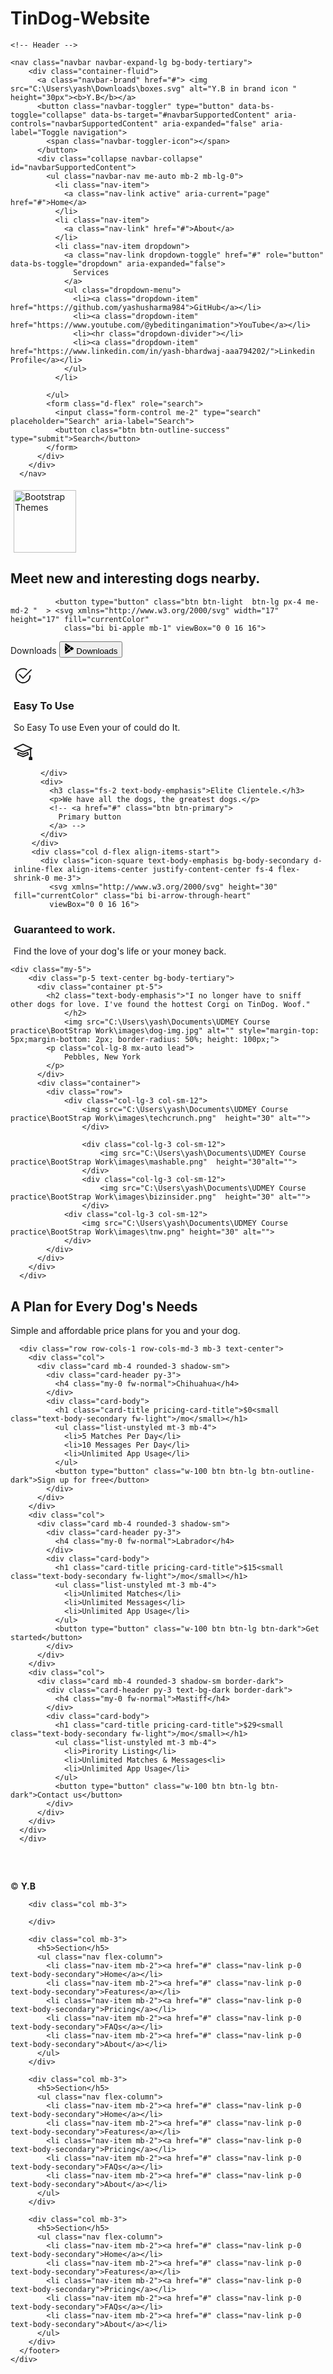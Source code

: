 # TinDog-Website
<!DOCTYPE html>
<html lang="en">

<head>
  <meta charset="UTF-8">
  <meta name="viewport" content="width=device-width, initial-scale=1.0">
  <title>TinDog Website</title>
  <!-- Bootstrap link -->
  <link href="https://cdn.jsdelivr.net/npm/bootstrap@5.3.2/dist/css/bootstrap.min.css" rel="stylesheet" integrity="sha384-T3c6CoIi6uLrA9TneNEoa7RxnatzjcDSCmG1MXxSR1GAsXEV/Dwwykc2MPK8M2HN" crossorigin="anonymous">
  <!-- BootStrap Js link -->
  <script src="https://cdn.jsdelivr.net/npm/bootstrap@5.3.2/dist/js/bootstrap.bundle.min.js" integrity="sha384-C6RzsynM9kWDrMNeT87bh95OGNyZPhcTNXj1NW7RuBCsyN/o0jlpcV8Qyq46cDfL" crossorigin="anonymous"></script>
  <link rel="stylesheet" href="project.css">
</head>

<body>


    <!-- Header -->

    <nav class="navbar navbar-expand-lg bg-body-tertiary">
        <div class="container-fluid">
          <a class="navbar-brand" href="#"> <img src="C:\Users\yash\Downloads\boxes.svg" alt="Y.B in brand icon " height="30px"><b>Y.B</b></a>
          <button class="navbar-toggler" type="button" data-bs-toggle="collapse" data-bs-target="#navbarSupportedContent" aria-controls="navbarSupportedContent" aria-expanded="false" aria-label="Toggle navigation">
            <span class="navbar-toggler-icon"></span>
          </button>
          <div class="collapse navbar-collapse" id="navbarSupportedContent">
            <ul class="navbar-nav me-auto mb-2 mb-lg-0">
              <li class="nav-item">
                <a class="nav-link active" aria-current="page" href="#">Home</a>
              </li>
              <li class="nav-item">
                <a class="nav-link" href="#">About</a>
              </li>
              <li class="nav-item dropdown">
                <a class="nav-link dropdown-toggle" href="#" role="button" data-bs-toggle="dropdown" aria-expanded="false">
                  Services
                </a>
                <ul class="dropdown-menu">
                  <li><a class="dropdown-item" href="https://github.com/yashusharma984">GitHub</a></li>
                  <li><a class="dropdown-item" href="https://www.youtube.com/@ybeditinganimation">YouTube</a></li>
                  <li><hr class="dropdown-divider"></li>
                  <li><a class="dropdown-item" href="https://www.linkedin.com/in/yash-bhardwaj-aaa794202/">Linkedin Profile</a></li>
                </ul>
              </li>
              
            </ul>
            <form class="d-flex" role="search">
              <input class="form-control me-2" type="search" placeholder="Search" aria-label="Search">
              <button class="btn btn-outline-success" type="submit">Search</button>
            </form>
          </div>
        </div>
      </nav>



  <!-- Title -->
  <section id="title" class="gradient-background">
    <div class="container col-xxl-8 px-4 pt-5">
        <div class="row flex-lg-row-reverse align-items-center g-5 pt-5">
          <div class="col-10 col-sm-8 col-lg-6">
            <img src="C:\Users\yash\Documents\UDMEY Course practice\BootStrap Work\images\iphone.png" class="d-block mx-lg-auto img-fluid" alt="Bootstrap Themes"  height="100px" loading="lazy" style="padding: 5px; padding-bottom: 0;">
          </div>
          <div class="col-lg-6">
            <h1 class="display-5 fw-bold text-body-emphasis lh-1 mb-3">Meet new and interesting dogs nearby.</h1>
            <p class="lead"></p>
            <div class="d-grid gap-2 d-md-flex justify-content-md-start">
                
              <button type="button" class="btn btn-light  btn-lg px-4 me-md-2 "  > <svg xmlns="http://www.w3.org/2000/svg" width="17" height="17" fill="currentColor"
                class="bi bi-apple mb-1" viewBox="0 0 16 16">
<path
                  d="M11.182.008C11.148-.03 9.923.023 8.857 1.18c-1.066 1.156-.902 2.482-.878 2.516.024.034 1.52.087 2.475-1.258.955-1.345.762-2.391.728-2.43Zm3.314 11.733c-.048-.096-2.325-1.234-2.113-3.422.212-2.189 1.675-2.789 1.698-2.854.023-.065-.597-.79-1.254-1.157a3.692 3.692 0 0 0-1.563-.434c-.108-.003-.483-.095-1.254.116-.508.139-1.653.589-1.968.607-.316.018-1.256-.522-2.267-.665-.647-.125-1.333.131-1.824.328-.49.196-1.422.754-2.074 2.237-.652 1.482-.311 3.83-.067 4.56.244.729.625 1.924 1.273 2.796.576.984 1.34 1.667 1.659 1.899.319.232 1.219.386 1.843.067.502-.308 1.408-.485 1.766-.472.357.013 1.061.154 1.782.539.571.197 1.111.115 1.652-.105.541-.221 1.324-1.059 2.238-2.758.347-.79.505-1.217.473-1.282Z" />
<path
                  d="M11.182.008C11.148-.03 9.923.023 8.857 1.18c-1.066 1.156-.902 2.482-.878 2.516.024.034 1.52.087 2.475-1.258.955-1.345.762-2.391.728-2.43Zm3.314 11.733c-.048-.096-2.325-1.234-2.113-3.422.212-2.189 1.675-2.789 1.698-2.854.023-.065-.597-.79-1.254-1.157a3.692 3.692 0 0 0-1.563-.434c-.108-.003-.483-.095-1.254.116-.508.139-1.653.589-1.968.607-.316.018-1.256-.522-2.267-.665-.647-.125-1.333.131-1.824.328-.49.196-1.422.754-2.074 2.237-.652 1.482-.311 3.83-.067 4.56.244.729.625 1.924 1.273 2.796.576.984 1.34 1.667 1.659 1.899.319.232 1.219.386 1.843.067.502-.308 1.408-.485 1.766-.472.357.013 1.061.154 1.782.539.571.197 1.111.115 1.652-.105.541-.221 1.324-1.059 2.238-2.758.347-.79.505-1.217.473-1.282Z" />
</svg> Downloads</button>
              <button type="button" class="btn btn-outline-light btn-lg px-4"> <svg xmlns="http://www.w3.org/2000/svg" width="16" height="17" fill="currentColor"
                class="bi bi-google-play mb-1" viewBox="0 0 16 16">
<path
                  d="M14.222 9.374c1.037-.61 1.037-2.137 0-2.748L11.528 5.04 8.32 8l3.207 2.96 2.694-1.586Zm-3.595 2.116L7.583 8.68 1.03 14.73c.201 1.029 1.36 1.61 2.303 1.055l7.294-4.295ZM1 13.396V2.603L6.846 8 1 13.396ZM1.03 1.27l6.553 6.05 3.044-2.81L3.333.215C2.39-.341 1.231.24 1.03 1.27Z" />
</svg>  Downloads</button>
            </div>
          </div>
        </div>
      </div>

  </section>
  <!-- Features -->

  <section id="features" style="margin: 5px;">
<div class="container">
    <div class="row g-4 py-5 row-cols-1 row-cols-lg-3">
        <div class="col d-flex align-items-start">
          <div class="icon-square text-body-emphasis bg-body-secondary d-inline-flex align-items-center justify-content-center fs-4 flex-shrink-0 me-3">
            <svg xmlns="http://www.w3.org/2000/svg" height="30" fill="currentColor" class="bi bi-check2-circle"
            viewBox="0 0 16 16">
<path
              d="M2.5 8a5.5 5.5 0 0 1 8.25-4.764.5.5 0 0 0 .5-.866A6.5 6.5 0 1 0 14.5 8a.5.5 0 0 0-1 0 5.5 5.5 0 1 1-11 0z" />
<path
              d="M15.354 3.354a.5.5 0 0 0-.708-.708L8 9.293 5.354 6.646a.5.5 0 1 0-.708.708l3 3a.5.5 0 0 0 .708 0l7-7z" />
</svg>
          </div>
          <div>
            <h3 class="fs-2 text-body-emphasis">Easy To Use</h3>
            <p>So Easy To use Even your of could do It.</p>
            <!-- <a href="#" class="btn btn-primary">
              Primary button
            </a> -->
          </div>
        </div>
        <div class="col d-flex align-items-start">
          <div class="icon-square text-body-emphasis bg-body-secondary d-inline-flex align-items-center justify-content-center fs-4 flex-shrink-0 me-3">
            <svg xmlns="http://www.w3.org/2000/svg" height="30" fill="currentColor" class="bi bi-mortarboard" viewBox="0 0 16 16">
                <path d="M8.211 2.047a.5.5 0 0 0-.422 0l-7.5 3.5a.5.5 0 0 0 .025.917l7.5 3a.5.5 0 0 0 .372 0L14 7.14V13a1 1 0 0 0-1 1v2h3v-2a1 1 0 0 0-1-1V6.739l.686-.275a.5.5 0 0 0 .025-.917l-7.5-3.5ZM8 8.46 1.758 5.965 8 3.052l6.242 2.913L8 8.46Z"/>
                <path d="M4.176 9.032a.5.5 0 0 0-.656.327l-.5 1.7a.5.5 0 0 0 .294.605l4.5 1.8a.5.5 0 0 0 .372 0l4.5-1.8a.5.5 0 0 0 .294-.605l-.5-1.7a.5.5 0 0 0-.656-.327L8 10.466 4.176 9.032Zm-.068 1.873.22-.748 3.496 1.311a.5.5 0 0 0 .352 0l3.496-1.311.22.748L8 12.46l-3.892-1.556Z"/>
                </svg>
                
          </div>
          <div>
            <h3 class="fs-2 text-body-emphasis">Elite Clientele.</h3>
            <p>We have all the dogs, the greatest dogs.</p>
            <!-- <a href="#" class="btn btn-primary">
              Primary button
            </a> -->
          </div>
        </div>
        <div class="col d-flex align-items-start">
          <div class="icon-square text-body-emphasis bg-body-secondary d-inline-flex align-items-center justify-content-center fs-4 flex-shrink-0 me-3">
            <svg xmlns="http://www.w3.org/2000/svg" height="30" fill="currentColor" class="bi bi-arrow-through-heart"
            viewBox="0 0 16 16">
<path fill-rule="evenodd"
              d="M2.854 15.854A.5.5 0 0 1 2 15.5V14H.5a.5.5 0 0 1-.354-.854l1.5-1.5A.5.5 0 0 1 2 11.5h1.793l.53-.53c-.771-.802-1.328-1.58-1.704-2.32-.798-1.575-.775-2.996-.213-4.092C3.426 2.565 6.18 1.809 8 3.233c1.25-.98 2.944-.928 4.212-.152L13.292 2 12.147.854A.5.5 0 0 1 12.5 0h3a.5.5 0 0 1 .5.5v3a.5.5 0 0 1-.854.354L14 2.707l-1.006 1.006c.236.248.44.531.6.845.562 1.096.585 2.517-.213 4.092-.793 1.563-2.395 3.288-5.105 5.08L8 13.912l-.276-.182a21.86 21.86 0 0 1-2.685-2.062l-.539.54V14a.5.5 0 0 1-.146.354l-1.5 1.5Zm2.893-4.894A20.419 20.419 0 0 0 8 12.71c2.456-1.666 3.827-3.207 4.489-4.512.679-1.34.607-2.42.215-3.185-.817-1.595-3.087-2.054-4.346-.761L8 4.62l-.358-.368c-1.259-1.293-3.53-.834-4.346.761-.392.766-.464 1.845.215 3.185.323.636.815 1.33 1.519 2.065l1.866-1.867a.5.5 0 1 1 .708.708L5.747 10.96Z" />
</svg>
          </div>
          <div>
            <h3 class="fs-2 text-body-emphasis">Guaranteed to work.</h3>
            <p>Find the love of your dog's life or your money back.</p>
            <!-- <a href="#" class="btn btn-primary">
              Primary button
            </a> -->
          </div>
        </div>
      </div>
    </div>

  </section>
  <!-- Testimonial -->
  <section id="testimonial">

    <div class="my-5">
        <div class="p-5 text-center bg-body-tertiary">
          <div class="container pt-5">
            <h2 class="text-body-emphasis">"I no longer have to sniff other dogs for love. I've found the hottest Corgi on TinDog. Woof."
                </h2>
                <img src="C:\Users\yash\Documents\UDMEY Course practice\BootStrap Work\images\dog-img.jpg" alt="" style="margin-top: 5px;margin-bottom: 2px; border-radius: 50%; height: 100px;">
            <p class="col-lg-8 mx-auto lead">
                Pebbles, New York
            </p>
          </div>
          <div class="container">
            <div class="row">
                <div class="col-lg-3 col-sm-12">
                    <img src="C:\Users\yash\Documents\UDMEY Course practice\BootStrap Work\images\techcrunch.png"  height="30" alt="">
                    </div>
                    
                    <div class="col-lg-3 col-sm-12">
                        <img src="C:\Users\yash\Documents\UDMEY Course practice\BootStrap Work\images\mashable.png"  height="30"alt="">
                    </div>
                    <div class="col-lg-3 col-sm-12">
                        <img src="C:\Users\yash\Documents\UDMEY Course practice\BootStrap Work\images\bizinsider.png"  height="30" alt="">
                    </div>
                <div class="col-lg-3 col-sm-12">
                    <img src="C:\Users\yash\Documents\UDMEY Course practice\BootStrap Work\images\tnw.png" height="30" alt="">
                </div>
            </div>
          </div>
        </div>
      </div>

  </section>
  <!-- Pricing -->
  <section id="pricing">
    <div class="container">
    <div class="pricing-header p-3 pb-md-4 mx-auto text-center">
        <h2 class="display-4 fw-normal text-body-emphasis"> A Plan for Every Dog's Needs</h2>
        <p class="fs-5 text-body-secondary">Simple and affordable price plans for you and your dog.</p>
      </div>
      

      
      <div class="row row-cols-1 row-cols-md-3 mb-3 text-center">
        <div class="col">
          <div class="card mb-4 rounded-3 shadow-sm">
            <div class="card-header py-3">
              <h4 class="my-0 fw-normal">Chihuahua</h4>
            </div>
            <div class="card-body">
              <h1 class="card-title pricing-card-title">$0<small class="text-body-secondary fw-light">/mo</small></h1>
              <ul class="list-unstyled mt-3 mb-4">
                <li>5 Matches Per Day</li>
                <li>10 Messages Per Day</li>
                <li>Unlimited App Usage</li>
              </ul>
              <button type="button" class="w-100 btn btn-lg btn-outline-dark">Sign up for free</button>
            </div>
          </div>
        </div>
        <div class="col">
          <div class="card mb-4 rounded-3 shadow-sm">
            <div class="card-header py-3">
              <h4 class="my-0 fw-normal">Labrador</h4>
            </div>
            <div class="card-body">
              <h1 class="card-title pricing-card-title">$15<small class="text-body-secondary fw-light">/mo</small></h1>
              <ul class="list-unstyled mt-3 mb-4">
                <li>Unlimited Matches</li>
                <li>Unlimited Messages</li>
                <li>Unlimited App Usage</li>
              </ul>
              <button type="button" class="w-100 btn btn-lg btn-dark">Get started</button>
            </div>
          </div>
        </div>
        <div class="col">
          <div class="card mb-4 rounded-3 shadow-sm border-dark">
            <div class="card-header py-3 text-bg-dark border-dark">
              <h4 class="my-0 fw-normal">Mastiff</h4>
            </div>
            <div class="card-body">
              <h1 class="card-title pricing-card-title">$29<small class="text-body-secondary fw-light">/mo</small></h1>
              <ul class="list-unstyled mt-3 mb-4">
                <li>Pirority Listing</li>
                <li>Unlimited Matches & Messages<li>
                <li>Unlimited App Usage</li>
              </ul>
              <button type="button" class="w-100 btn btn-lg btn-dark">Contact us</button>
            </div>
          </div>
        </div>
      </div>
      </div>
  </section>

  <!-- Footer -->
  <section id="footer" class="gradient-background">
    <div class="container">
    <footer class="row row-cols-1 row-cols-sm-2 row-cols-md-5 py-5 mt-5 border-top">
        <div class="col mb-3">
          <a href="/" class="d-flex align-items-center mb-3 link-body-emphasis text-decoration-none">
            <svg class="bi me-2" width="40" height="32"><use xlink:href="#bootstrap"></use></svg>
          </a>
          <p class="text-body-secondary">© <b>Y.B</b></p>
        </div>
    
        <div class="col mb-3">
    
        </div>
    
        <div class="col mb-3">
          <h5>Section</h5>
          <ul class="nav flex-column">
            <li class="nav-item mb-2"><a href="#" class="nav-link p-0 text-body-secondary">Home</a></li>
            <li class="nav-item mb-2"><a href="#" class="nav-link p-0 text-body-secondary">Features</a></li>
            <li class="nav-item mb-2"><a href="#" class="nav-link p-0 text-body-secondary">Pricing</a></li>
            <li class="nav-item mb-2"><a href="#" class="nav-link p-0 text-body-secondary">FAQs</a></li>
            <li class="nav-item mb-2"><a href="#" class="nav-link p-0 text-body-secondary">About</a></li>
          </ul>
        </div>
    
        <div class="col mb-3">
          <h5>Section</h5>
          <ul class="nav flex-column">
            <li class="nav-item mb-2"><a href="#" class="nav-link p-0 text-body-secondary">Home</a></li>
            <li class="nav-item mb-2"><a href="#" class="nav-link p-0 text-body-secondary">Features</a></li>
            <li class="nav-item mb-2"><a href="#" class="nav-link p-0 text-body-secondary">Pricing</a></li>
            <li class="nav-item mb-2"><a href="#" class="nav-link p-0 text-body-secondary">FAQs</a></li>
            <li class="nav-item mb-2"><a href="#" class="nav-link p-0 text-body-secondary">About</a></li>
          </ul>
        </div>
    
        <div class="col mb-3">
          <h5>Section</h5>
          <ul class="nav flex-column">
            <li class="nav-item mb-2"><a href="#" class="nav-link p-0 text-body-secondary">Home</a></li>
            <li class="nav-item mb-2"><a href="#" class="nav-link p-0 text-body-secondary">Features</a></li>
            <li class="nav-item mb-2"><a href="#" class="nav-link p-0 text-body-secondary">Pricing</a></li>
            <li class="nav-item mb-2"><a href="#" class="nav-link p-0 text-body-secondary">FAQs</a></li>
            <li class="nav-item mb-2"><a href="#" class="nav-link p-0 text-body-secondary">About</a></li>
          </ul>
        </div>
      </footer>
    </div>
  </section>
</body>

</html>

